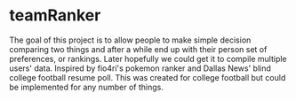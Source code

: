 # teamRanker
The goal of this project is to allow people to make simple decision comparing two things and after a while end up with their person set of preferences, or rankings. Later hopefully we could get it to compile multiple users' data. Inspired by fio4ri's pokemon ranker and Dallas News' blind college football resume poll. This was created for college football but could be implemented for any number of things.
